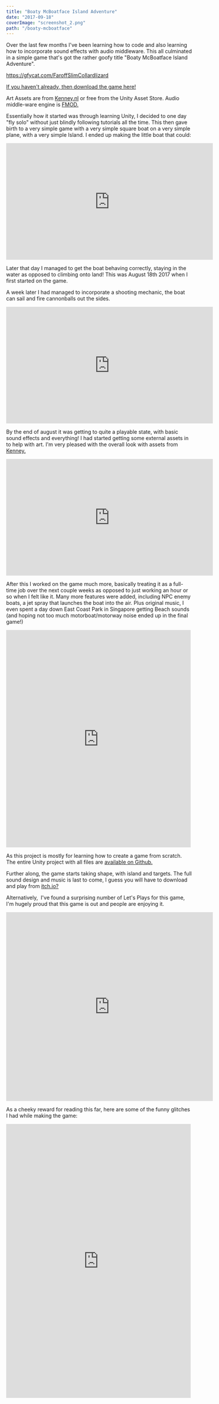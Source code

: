 ```yaml
---
title: "Boaty McBoatface Island Adventure"
date: "2017-09-18"
coverImage: "screenshot_2.png"
path: "/boaty-mcboatface"
---
```


Over the last few months I've been learning how to code and also learning how to incorporate sound effects with audio middleware. This all culminated in a simple game that's got the rather goofy title "Boaty McBoatface Island Adventure".

https://gfycat.com/FaroffSlimCollardlizard

[If you haven't already, then download the game here!](https://laustinspayce.itch.io/boaty-mcboatface-island-adventure)

Art Assets are from [Kenney.nl](http://kenney.nl) or free from the Unity Asset Store. Audio middle-ware engine is [FMOD.](https://www.fmod.com/)

Essentially how it started was through learning Unity, I decided to one day "fly solo" without just blindly following tutorials all the time. This then gave birth to a very simple game with a very simple square boat on a very simple plane, with a very simple Island. I ended up making the little boat that could:

<iframe src="https://www.facebook.com/plugins/video.php?href=https%3A%2F%2Fwww.facebook.com%2Fstuart.myers%2Fvideos%2F10101600723863954%2F&show_text=0&width=560" width="560" height="315" style="border:none;overflow:hidden" scrolling="no" frameborder="0" allowTransparency="true" allowFullScreen="true"></iframe>

Later that day I managed to get the boat behaving correctly, staying in the water as opposed to climbing onto land! This was August 18th 2017 when I first started on the game.

A week later I had managed to incorporate a shooting mechanic, the boat can sail and fire cannonballs out the sides.

<iframe src="https://www.facebook.com/plugins/video.php?href=https%3A%2F%2Fwww.facebook.com%2Fstuart.myers%2Fvideos%2F10101606213966744%2F&show_text=0&width=560" width="560" height="315" style="border:none;overflow:hidden" scrolling="no" frameborder="0" allowTransparency="true" allowFullScreen="true"></iframe>

By the end of august it was getting to quite a playable state, with basic sound effects and everything! I had started getting some external assets in to help with art. I'm very pleased with the overall look with assets from [Kenney.](http://kenney.nl)

<iframe src="https://www.facebook.com/plugins/video.php?href=https%3A%2F%2Fwww.facebook.com%2Fstuart.myers%2Fvideos%2F10101610845599914%2F&show_text=0&width=560" width="560" height="315" style="border:none;overflow:hidden" scrolling="no" frameborder="0" allowTransparency="true" allowFullScreen="true"></iframe>

After this I worked on the game much more, basically treating it as a full-time job over the next couple weeks as opposed to just working an hour or so when I felt like it. Many more features were added, including NPC enemy boats, a jet spray that launches the boat into the air. Plus original music, I even spent a day down East Coast Park in Singapore getting Beach sounds (and hoping not too much motorboat/motorway noise ended up in the final game!)

<iframe src="https://www.facebook.com/plugins/post.php?href=https%3A%2F%2Fwww.facebook.com%2Fstuart.myers%2Fposts%2F10101603085945324&width=500" width="500" height="587" style="border:none;overflow:hidden" scrolling="no" frameborder="0" allowTransparency="true" allow="encrypted-media"></iframe>

As this project is mostly for learning how to create a game from scratch. The entire Unity project with all files are [available on Github.](https://github.com/LaustinSpayce/Sailing-Ship)

Further along, the game starts taking shape, with island and targets. The full sound design and music is last to come, I guess you will have to download and play from [itch.io?](https://laustinspayce.itch.io/boaty-mcboatface-island-adventure)

Alternatively,  I've found a surprising number of Let's Plays for this game, I'm hugely proud that this game is out and people are enjoying it.

<iframe src="https://www.facebook.com/plugins/video.php?href=https%3A%2F%2Fwww.facebook.com%2Fstuart.myers%2Fvideos%2F10101617558572064%2F&show_text=1&width=560" width="560" height="510" style="border:none;overflow:hidden" scrolling="no" frameborder="0" allowTransparency="true" allow="encrypted-media" allowFullScreen="true"></iframe>

As a cheeky reward for reading this far, here are some of the funny glitches I had while making the game:

<iframe src="https://www.facebook.com/plugins/post.php?href=https%3A%2F%2Fwww.facebook.com%2Fstuart.myers%2Fposts%2F10101624857195564&width=500" width="500" height="740" style="border:none;overflow:hidden" scrolling="no" frameborder="0" allowTransparency="true" allow="encrypted-media"></iframe>
